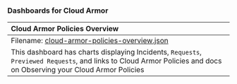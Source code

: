 ### Dashboards for Cloud Armor

|Cloud Armor Policies Overview|
|:------------------|
|Filename: [cloud-armor-policies-overview.json](cloud-armor-policies-overview.json)|
|This dashboard has charts displaying Incidents, `Requests`, `Previewed Requests`, and links to Cloud Armor Policies and docs on Observing your Cloud Armor Policies|
